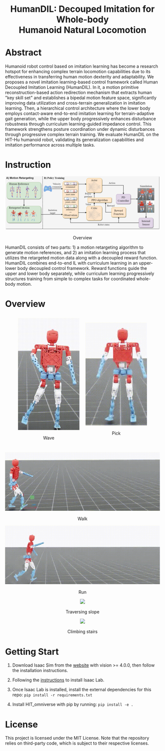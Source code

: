 <h1 align="center">HumanDIL: Decouped Imitation for Whole-body <br> Humanoid Natural Locomotion</h1>

# Abstract
Humanoid robot control based on imitation learning has become a research hotspot for enhancing complex terrain locomotion capabilities due to its effectiveness in transferring human motion dexterity and adaptability. We proposes a novel imitation learning-based control framework called Human Decoupled Imitation Learning (HumanDIL). In it, a motion primitive reconstruction-based action redirection mechanism that extracts human "key skill set" and establishes a bipedal motion feature space, significantly improving data utilization and cross-terrain generalization in imitation learning. Then, a hierarchical control architecture where the lower body employs contact-aware end-to-end imitation learning for terrain-adaptive gait generation, while the upper body progressively enhances disturbance robustness through curriculum learning-guided impedance control. This framework strengthens posture coordination under dynamic disturbances through progressive complex terrain training. We evaluate HumanDIL on the HIT-Hu humanoid robot, validating its generalization capabilities and imitation performance across multiple tasks.

# Instruction

<p align="center">
    <img src="gif/overview.png"">
</p>
<center> Overview </center>

HumanDIL consists of two parts: 1) a motion retargeting algorithm to generate motion references, and 2) an imitation learning process that utilizes the retargeted motion data along with a decoupled reward function. HumanDIL combines end-to-end IL with curriculum learning in an upper-lower body decoupled control framework. Reward functions guide the upper and lower body separately, while curriculum learning progressively structures training from simple to complex tasks for coordinated whole-body motion.


# Overview

<div style="display: flex; justify-content: center; align-items: center;">
  <div style="text-align: center; margin: 10px;">
    <img src="gif/wave.gif" width="200"><br>
    <p>Wave</p>
  </div>
  <div style="text-align: center; margin: 10px;">
    <img src="gif/pick.gif" width="200"><br>
    <p>Pick</p>
  </div>
</div>

<p align="center">
    <img src="gif/walk.gif"">
</p>
<center> Walk </center>

<p align="center">
    <img src="gif/run.gif"">
</p>
<center> Run </center>

<p align="center">
    <img src="gif/Traversing slope.gif"">
</p>
<center> Traversing slope </center>

<p align="center">
    <img src="gif/Climbing.gif"">
</p>
<center> Climbing stairs </center>



# Getting Start

1. Download Isaac Sim from the [website](https://developer.nvidia.com/isaac/sim) with vision >= 4.0.0, then follow the installation instructions.

2. Following the [instructions](https://docs.robotsfan.com/isaaclab/) to install Isaac Lab.

3. Once Isaac Lab is installed, install the external dependencies for this repo:
`pip install -r requirements.txt`

4. Install HIT_omniverse with pip by running:
`pip install -e .`


# License
This project is licensed under the MIT License. Note that the repository relies on third-party code, which is subject to their respective licenses.